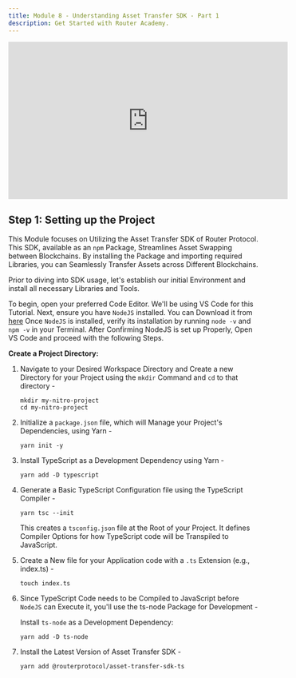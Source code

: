 ```yaml
---
title: Module 8 - Understanding Asset Transfer SDK - Part 1
description: Get Started with Router Academy.
---
```


<iframe width="560" height="315" src="https://www.youtube.com/embed/phNcKPKRHGY" frameborder="0" allow="accelerometer; autoplay; encrypted-media; gyroscope; picture-in-picture" allowfullscreen></iframe>

## Step 1: Setting up the Project

This Module focuses on Utilizing the Asset Transfer SDK of Router Protocol. This SDK, available as an <code>npm</code> Package, Streamlines Asset Swapping between Blockchains. By installing the Package and importing required Libraries, you can Seamlessly Transfer Assets across Different Blockchains.

Prior to diving into SDK usage, let's establish our initial Environment and install all necessary Libraries and Tools.

To begin, open your preferred Code Editor. We'll be using VS Code for this Tutorial. Next, ensure you have <code>NodeJS</code> installed. You can Download it from [here](https://nodejs.org/en/download.)
Once <code>NodeJS</code> is installed, verify its installation by running <code>node -v</code> and <code>npm -v</code> in your Terminal. After Confirming NodeJS is set up Properly, Open VS Code and proceed with the following Steps.

**Create a Project Directory:**

1. Navigate to your Desired Workspace Directory and Create a new Directory for your Project using the <code>mkdir</code> Command and <code>cd</code> to that directory -

    ```
    mkdir my-nitro-project
    cd my-nitro-project
    ```

2. Initialize a <code>package.json</code> file, which will Manage your Project's Dependencies, using Yarn -

    ```
    yarn init -y
    ```

3. Install TypeScript as a Development Dependency using Yarn -

    ```
    yarn add -D typescript
    ```

4. Generate a Basic TypeScript Configuration file using the TypeScript Compiler -

    ```
    yarn tsc --init
    ```

    This creates a <code>tsconfig.json</code> file at the Root of your Project. It defines Compiler Options for how TypeScript code will be Transpiled to JavaScript.

5. Create a New file for your Application code with a <code>.ts</code> Extension (e.g., index.ts) -

    ```
    touch index.ts
    ```

6. Since TypeScript Code needs to be Compiled to JavaScript before <code>NodeJS</code> can Execute it, you'll use the ts-node Package for Development -

    Install <code>ts-node</code> as a Development Dependency:

    ```
    yarn add -D ts-node
    ```

7. Install the Latest Version of Asset Transfer SDK -

    ```
    yarn add @routerprotocol/asset-transfer-sdk-ts
    ```
